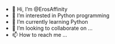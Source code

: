 - 👋 Hi, I’m @ErosAffinity
- 👀 I’m interested in Python programming
- 🌱 I’m currently learning Python
- 💞️ I’m looking to collaborate on ...
- 📫 How to reach me ...

<!---
ErosAffinity/ErosAffinity is a ✨ special ✨ repository because its `README.md` (this file) appears on your GitHub profile.
You can click the Preview link to take a look at your changes.
--->
